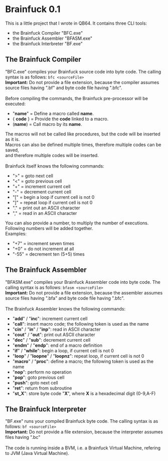 # Brainfuck 0.1

This is a little project that I wrote in QB64.
It contains three CLI tools:

- the Brainfuck Compiler "BFC.exe"
- the Brainfuck Assembler "BFASM.exe"
- the Brainfuck Interbreter "BF.exe"

## The Brainfuck Compiler

"BFC.exe" compiles your Brainfuck source code into byte code.
The calling syntax is as follows: ```bfc <sourceFile>```
\
**Important:** Do not provide a file extension, because the compiler assumes source files having ".bf" and byte code file having ".bfc".
\
\
Before compiling the commands,
the Brainfuck pre-processor will be executed:

- "**name**" = Define a macro called **name**.
- { **code** } = Provide the **code** linked to a macro.
- (**name**) = Call macro by its **name**.

The macros will not be called like procedures,
but the code will be inserted as it is.
\
Macros can also be defined multiple times,
therefore multiple codes can be saved,
\
and therefore multiple codes will be inserted.
\
\
Brainfuck itself knows the following commands:

- "&gt;" = goto next cell
- "&lt;" = goto previous cell
- "+" = increment current cell
- "-" = decrement current cell
- "[" = begin a loop if current cell is not 0
- "]" = repeat loop if current cell is not 0
- "." = print out an ASCII character
- "," = read in an ASCII character

You can also provide a number, to multiply the number of executions. Following numbers will be added together.
\
Examples:
- "+7" = increment seven times
- "+0" = do not increment at all
- "-55" = decrement ten (5+5) times

## The Brainfuck Assembler

"BFASM.exe" compiles your Brainfuck Assembler code into byte code.
The calling syntax is as follows: ```bfasm <sourceFile>```
\
**Important:** Do not provide a file extension, because the assembler assumes source files having ".bfa" and byte code file having ".bfc".
\
\
The Brainfuck Assembler knows the following commands:

- "**add**" / "**inc**": increment current cell
- "**call**": insert macro code; the following token is used as the name
- "**cin**" / "**in**" / "**inp**": read in ASCII character
- "**cout**" / "**out**": print out ASCII character
- "**dec**" / "**sub**": decrement current cell
- "**endm**" / "**endp**": end of a macro definition
- "**if**" / "**while**": begin a loop, if current cell is not 0
- "**loop**" / "**loopne**" / "**loopnz**": repeat loop, if current cell is not 0
- "**macro**" / "**proc**": define a macro; the following token is used as the name
- "**nop**": perform no operation
- "**pop**": goto previous cell
- "**push**": goto next cell
- "**ret**": return from subroutine
- "**st_X**": store byte code "**X**", where **X** is a hexadecimal digit (0-9,A-F)

## The Brainfuck Interpreter

"BF.exe" runs your compiled Brainfuck byte code.
The calling syntax is as follows: ```bf <sourceFile>```
\
**Important:** Do not provide a file extension, because the interpreter assumes files having ".bc"
\
\
The code is running inside a BVM,
i.e. a Brainfuck Virtual Machine,
refering to JVM (Java Virtual Machine).
